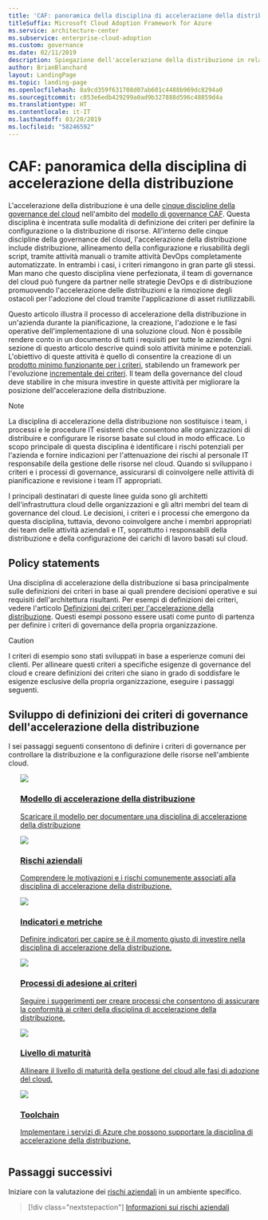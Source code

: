 ```yaml
---
title: 'CAF: panoramica della disciplina di accelerazione della distribuzione'
titleSuffix: Microsoft Cloud Adoption Framework for Azure
ms.service: architecture-center
ms.subservice: enterprise-cloud-adoption
ms.custom: governance
ms.date: 02/11/2019
description: Spiegazione dell'accelerazione della distribuzione in relazione alla governance del cloud.
author: BrianBlanchard
layout: LandingPage
ms.topic: landing-page
ms.openlocfilehash: 8a9cd359f631708d07ab601c4488b969dc8294a0
ms.sourcegitcommit: c053e6edb429299a0ad9b327888d596c48859d4a
ms.translationtype: HT
ms.contentlocale: it-IT
ms.lasthandoff: 03/20/2019
ms.locfileid: "58246592"
---
```

# <a name="caf-deployment-acceleration-discipline-overview"></a>CAF: panoramica della disciplina di accelerazione della distribuzione

L'accelerazione della distribuzione è una delle [cinque discipline della governance del cloud](../governance-disciplines.md) nell'ambito del [modello di governance CAF](../overview.md). Questa disciplina è incentrata sulle modalità di definizione dei criteri per definire la configurazione o la distribuzione di risorse. All'interno delle cinque discipline della governance del cloud, l'accelerazione della distribuzione include distribuzione, allineamento della configurazione e riusabilità degli script, tramite attività manuali o tramite attività DevOps completamente automatizzate. In entrambi i casi, i criteri rimangono in gran parte gli stessi. Man mano che questo disciplina viene perfezionata, il team di governance del cloud può fungere da partner nelle strategie DevOps e di distribuzione promuovendo l'accelerazione delle distribuzioni e la rimozione degli ostacoli per l'adozione del cloud tramite l'applicazione di asset riutilizzabili.

Questo articolo illustra il processo di accelerazione della distribuzione in un'azienda durante la pianificazione, la creazione, l'adozione e le fasi operative dell'implementazione di una soluzione cloud. Non è possibile rendere conto in un documento di tutti i requisiti per tutte le aziende. Ogni sezione di questo articolo descrive quindi solo attività minime e potenziali. L'obiettivo di queste attività è quello di consentire la creazione di un [prodotto minimo funzionante per i criteri](../policy-compliance/overview.md#minimum-viable-product-mvp-for-policy), stabilendo un framework per l'evoluzione [incrementale dei criteri](../policy-compliance/overview.md#incremental-policy-growth). Il team della governance del cloud deve stabilire in che misura investire in queste attività per migliorare la posizione dell'accelerazione della distribuzione.

> [!NOTE]
> La disciplina di accelerazione della distribuzione non sostituisce i team, i processi e le procedure IT esistenti che consentono alle organizzazioni di distribuire e configurare le risorse basate sul cloud in modo efficace. Lo scopo principale di questa disciplina è identificare i rischi potenziali per l'azienda e fornire indicazioni per l'attenuazione dei rischi al personale IT responsabile della gestione delle risorse nel cloud. Quando si sviluppano i criteri e i processi di governance, assicurarsi di coinvolgere nelle attività di pianificazione e revisione i team IT appropriati.

I principali destinatari di queste linee guida sono gli architetti dell'infrastruttura cloud delle organizzazioni e gli altri membri del team di governance del cloud. Le decisioni, i criteri e i processi che emergono da questa disciplina, tuttavia, devono coinvolgere anche i membri appropriati dei team delle attività aziendali e IT, soprattutto i responsabili della distribuzione e della configurazione dei carichi di lavoro basati sul cloud.

## <a name="policy-statements"></a>Policy statements

Una disciplina di accelerazione della distribuzione si basa principalmente sulle definizioni dei criteri in base ai quali prendere decisioni operative e sui requisiti dell'architettura risultanti. Per esempi di definizioni dei criteri, vedere l'articolo [Definizioni dei criteri per l'accelerazione della distribuzione](./policy-statements.md). Questi esempi possono essere usati come punto di partenza per definire i criteri di governance della propria organizzazione.

> [!CAUTION]
> I criteri di esempio sono stati sviluppati in base a esperienze comuni dei clienti. Per allineare questi criteri a specifiche esigenze di governance del cloud e creare definizioni dei criteri che siano in grado di soddisfare le esigenze esclusive della propria organizzazione, eseguire i passaggi seguenti.

## <a name="developing-deployment-acceleration-governance-policy-statements"></a>Sviluppo di definizioni dei criteri di governance dell'accelerazione della distribuzione

I sei passaggi seguenti consentono di definire i criteri di governance per controllare la distribuzione e la configurazione delle risorse nell'ambiente cloud.

<!-- markdownlint-disable MD033 -->

<ul class="panelContent cardsE">
<li style="display: flex; flex-direction: column;">
    <a href="./template.md">
        <div class="cardSize">
            <div class="cardPadding" >
                <div class="card" >
                    <div class="cardImageOuter">
                        <div class="cardImage">
                            <img src="../../_images/governance/process-template.png" class="x-hidden-focus"/>
                        </div>
                    </div>
                    <div class="cardText" style="padding-left:0px;">
                        <h3>Modello di accelerazione della distribuzione</h3>
                        <p class="x-hidden-focus">Scaricare il modello per documentare una disciplina di accelerazione della distribuzione</p>
                    </div>
                </div>
            </div>
        </div>
    </a>
</li><li style="display: flex; flex-direction: column;">
    <a href="./business-risks.md">
        <div class="cardSize">
            <div class="cardPadding" >
                <div class="card" >
                    <div class="cardImageOuter">
                        <div class="cardImage">
                            <img src="../../_images/governance/process-risks.png" class="x-hidden-focus"/>
                        </div>
                    </div>
                    <div class="cardText" style="padding-left:0px;">
                        <h3>Rischi aziendali</h3>
                        <p class="x-hidden-focus">Comprendere le motivazioni e i rischi comunemente associati alla disciplina di accelerazione della distribuzione.</p>
                    </div>
                </div>
            </div>
        </div>
    </a>
</li>
<li style="display: flex; flex-direction: column;">
    <a href="./metrics-tolerance.md">
        <div class="cardSize">
            <div class="cardPadding" >
                <div class="card" >
                    <div class="cardImageOuter">
                        <div class="cardImage">
                            <img src="../../_images/governance/process-metrics.png" class="x-hidden-focus"/>
                        </div>
                    </div>
                    <div class="cardText" style="padding-left:0px;">
                        <h3>Indicatori e metriche</h3>
                        <p class="x-hidden-focus">Definire indicatori per capire se è il momento giusto di investire nella disciplina di accelerazione della distribuzione.</p>
                    </div>
                </div>
            </div>
        </div>
    </a>
</li>
<li style="display: flex; flex-direction: column;">
    <a href="./compliance-processes.md">
        <div class="cardSize">
            <div class="cardPadding" >
                <div class="card" >
                    <div class="cardImageOuter">
                        <div class="cardImage">
                            <img src="../../_images/governance/process-enforce.png" class="x-hidden-focus"/>
                        </div>
                    </div>
                    <div class="cardText" style="padding-left:0px;">
                        <h3>Processi di adesione ai criteri</h3>
                        <p class="x-hidden-focus">Seguire i suggerimenti per creare processi che consentono di assicurare la conformità ai criteri della disciplina di accelerazione della distribuzione.</p>
                    </div>
                </div>
            </div>
        </div>
    </a>
</li>
<li style="display: flex; flex-direction: column;">
    <a href="./discipline-improvement.md">
        <div class="cardSize">
            <div class="cardPadding" >
                <div class="card" >
                    <div class="cardImageOuter">
                        <div class="cardImage">
                            <img src="../../_images/governance/process-maturity.png" class="x-hidden-focus"/>
                        </div>
                    </div>
                    <div class="cardText" style="padding-left:0px;">
                        <h3>Livello di maturità</h3>
                        <p class="x-hidden-focus">Allineare il livello di maturità della gestione del cloud alle fasi di adozione del cloud.</p>
                    </div>
                </div>
            </div>
        </div>
    </a>
</li>
<li style="display: flex; flex-direction: column;">
    <a href="./toolchain.md">
        <div class="cardSize">
            <div class="cardPadding" >
                <div class="card" >
                    <div class="cardImageOuter">
                        <div class="cardImage">
                            <img src="../../_images/governance/process-toolchain.png" class="x-hidden-focus"/>
                        </div>
                    </div>
                    <div class="cardText" style="padding-left:0px;">
                        <h3>Toolchain</h3>
                        <p class="x-hidden-focus">Implementare i servizi di Azure che possono supportare la disciplina di accelerazione della distribuzione.</p>
                    </div>
                </div>
            </div>
        </div>
    </a>
</li>
</ul>

## <a name="next-steps"></a>Passaggi successivi

Iniziare con la valutazione dei [rischi aziendali](./business-risks.md) in un ambiente specifico.

> [!div class="nextstepaction"]
> [Informazioni sui rischi aziendali](./business-risks.md)

<!-- markdownlint-enable MD033 -->